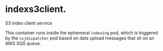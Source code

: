 # indexs3client.
S3 index client service

This container runs inside the ephemeral `indexing` pod, which is triggered by the `ssjdispatcher` pod based on data upload messages that sit on an AWS SQS queue.
